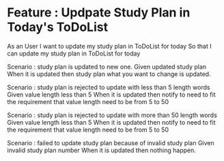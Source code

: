 # Feature : Updpate Study Plan in Today's ToDoList

As an User
I want to update my study plan in ToDoList for today
So that I can update my study plan in ToDoList for today

Scenario : study plan is updated to new one.
    Given updated study plan
    When it is updated
    then study plan what you want to change is updated.

Scenario : study plan is rejected to update with less than 5 length words
    Given value length less than 5
    When it is updated
    then notify to need to fit the requirement that value length need to be from 5 to 50

Scenario : study plan is rejected to update with more than 50 length words
    Given value length less than 5
    When it is updated
    then notify to need to fit the requirement that value length need to be from 5 to 50

Scenario : failed to update study plan because of invalid study plan
    Given invalid study plan number
    When it is updated
    then nothing happen.
